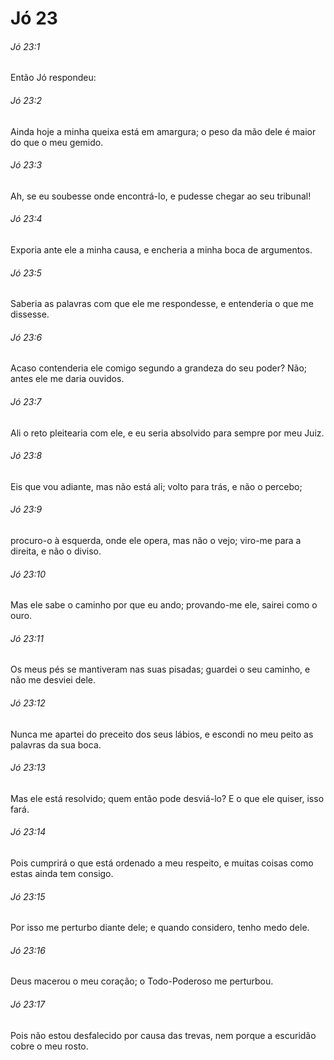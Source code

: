 # Jó 23

###### Jó 23:1

Então Jó respondeu:

###### Jó 23:2

Ainda hoje a minha queixa está em amargura; o peso da mão dele é maior do que o meu gemido.

###### Jó 23:3

Ah, se eu soubesse onde encontrá-lo, e pudesse chegar ao seu tribunal!

###### Jó 23:4

Exporia ante ele a minha causa, e encheria a minha boca de argumentos.

###### Jó 23:5

Saberia as palavras com que ele me respondesse, e entenderia o que me dissesse.

###### Jó 23:6

Acaso contenderia ele comigo segundo a grandeza do seu poder? Não; antes ele me daria ouvidos.

###### Jó 23:7

Ali o reto pleitearia com ele, e eu seria absolvido para sempre por meu Juiz.

###### Jó 23:8

Eis que vou adiante, mas não está ali; volto para trás, e não o percebo;

###### Jó 23:9

procuro-o à esquerda, onde ele opera, mas não o vejo; viro-me para a direita, e não o diviso.

###### Jó 23:10

Mas ele sabe o caminho por que eu ando; provando-me ele, sairei como o ouro.

###### Jó 23:11

Os meus pés se mantiveram nas suas pisadas; guardei o seu caminho, e não me desviei dele.

###### Jó 23:12

Nunca me apartei do preceito dos seus lábios, e escondi no meu peito as palavras da sua boca.

###### Jó 23:13

Mas ele está resolvido; quem então pode desviá-lo? E o que ele quiser, isso fará.

###### Jó 23:14

Pois cumprirá o que está ordenado a meu respeito, e muitas coisas como estas ainda tem consigo.

###### Jó 23:15

Por isso me perturbo diante dele; e quando considero, tenho medo dele.

###### Jó 23:16

Deus macerou o meu coração; o Todo-Poderoso me perturbou.

###### Jó 23:17

Pois não estou desfalecido por causa das trevas, nem porque a escuridão cobre o meu rosto.

